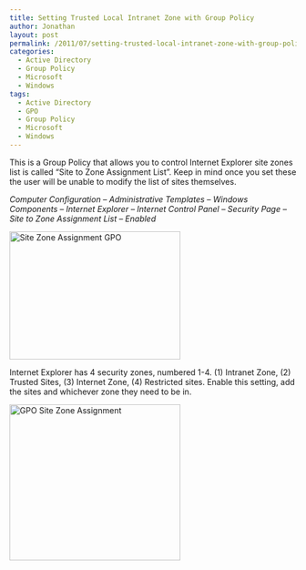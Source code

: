 ```yaml
---
title: Setting Trusted Local Intranet Zone with Group Policy
author: Jonathan
layout: post
permalink: /2011/07/setting-trusted-local-intranet-zone-with-group-policy/
categories:
  - Active Directory
  - Group Policy
  - Microsoft
  - Windows
tags:
  - Active Directory
  - GPO
  - Group Policy
  - Microsoft
  - Windows
---
```

This is a Group Policy that allows you to control Internet Explorer site zones list is called “Site to Zone Assignment List”. Keep in mind once you set these the user will be unable to modify the list of sites themselves.

*Computer Configuration &#8211; Administrative Templates &#8211; Windows Components &#8211; Internet Explorer &#8211; Internet Control Panel &#8211; Security Page &#8211; Site to Zone Assignment List &#8211; Enabled*

[<img src="http://img.elderec.org/2011/07/Screen-Shot-2011-07-25-at-10.59.11-AM-300x225.png" alt="Site Zone Assignment GPO" title="Site Zone Assignment GPO" width="300" height="225" class="alignnone size-medium wp-image-231" />][1]

Internet Explorer has 4 security zones, numbered 1-4. (1) Intranet Zone, (2) Trusted Sites, (3) Internet Zone, (4) Restricted sites. Enable this setting, add the sites and whichever zone they need to be in.

[<img src="http://img.elderec.org/2011/07/Screen-Shot-2011-07-25-at-11.04.40-AM-300x274.png" alt="GPO Site Zone Assignment" title="GPO Site Zone Assignment" width="300" height="274" class="alignnone size-medium wp-image-233" />][2]

 [1]: http://img.elderec.org/2011/07/Screen-Shot-2011-07-25-at-10.59.11-AM.png
 [2]: http://img.elderec.org/2011/07/Screen-Shot-2011-07-25-at-11.04.40-AM.png